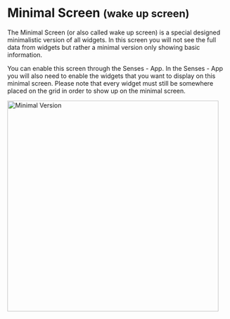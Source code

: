 # Minimal Screen <small>(wake up screen)</small>

The Minimal Screen (or also called wake up screen) is a special designed minimalistic version of all widgets. In this screen you will not see the full data from widgets but rather a minimal version only showing basic information. 

You can enable this screen through the Senses - App. In the Senses - App you will also need to enable the widgets that you want to display on this minimal screen. Please note that every widget must still be somewhere placed on the grid in order to show up on the minimal screen.

<div class="image-wrapper">
  <img class="widget-image" src="/minimal-version.png" alt="Minimal Version" width="480"/>
</div>